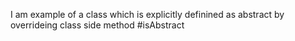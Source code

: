 I am example of a class which is explicitly definined as abstract by overrideing class side method #isAbstract